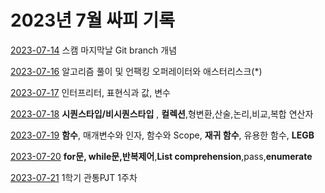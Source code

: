 # 2023년 7월 싸피 기록

[2023-07-14](https://github.com/SSAFY10kim/TIL/blob/master/7%EC%9B%94%20TIL/0714.md)  스캠 마지막날 Git branch 개념

[2023-07-16](https://github.com/SSAFY10kim/TIL/blob/master/7%EC%9B%94%20TIL/0716.md) 알고리즘 풀이 및 언팩킹 오퍼레이터와 애스터리스크(*)

[2023-07-17](https://github.com/SSAFY10kim/TIL/blob/master/7%EC%9B%94%20TIL/0717.md) 인터프리터, 표현식과 값, 변수

[2023-07-18](https://github.com/SSAFY10kim/TIL/blob/master/7%EC%9B%94%20TIL/0718.md) **시퀀스타입/비시퀀스타입** , **컬렉션**,형변환,산술,논리,비교,복합 연산자

[2023-07-19](https://github.com/SSAFY10kim/TIL/blob/master/7%EC%9B%94%20TIL/0719.md) **함수**, 매개변수와 인자, 함수와 Scope, **재귀 함수**, 유용한 함수, **LEGB**

[2023-07-20](https://github.com/SSAFY10kim/TIL/blob/master/7%EC%9B%94%20TIL/0720.md) **for문, while문,반복제어**,**List comprehension**,pass,**enumerate**

[2023-07-21](https://github.com/SSAFY10kim/TIL/blob/master/7%EC%9B%94%20TIL/0721.md) 1학기 관통PJT 1주차


